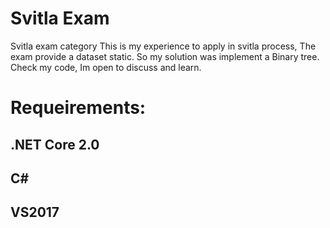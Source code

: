 # Svitla Exam
Svitla exam category
This is my experience to apply in svitla process, The exam provide a dataset static.
So my solution was implement a Binary tree.
Check my code, Im open to discuss and learn.
# Requeirements:
## .NET Core 2.0
## C#
## VS2017

